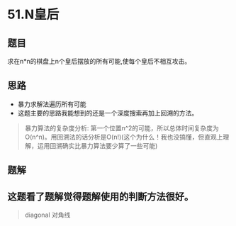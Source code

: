 # 51.N皇后
## 题目
求在n*n的棋盘上n个皇后摆放的所有可能,使每个皇后不相互攻击。
## 思路
- 暴力求解法遍历所有可能
- 这题主要的思路我能想到的还是一个深度搜索再加上回溯的方法。

> 暴力算法的复杂度分析: 第一个位置n^2的可能，所以总体时间复杂度为O(n^n)。用回溯法的话分析是O(n!)(这个为什么！我也没搞懂，但直观上理解，运用回溯确实比暴力算法要少算了一些可能)

## 题解
这题看了题解觉得题解使用的判断方法很好。
- 

> diagonal 对角线